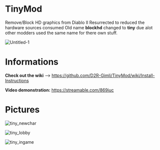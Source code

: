 # TinyMod

Remove/Block HD graphics from Diablo II Resurrected to reduced the hardware sources consumed
Old name **blockhd** changed to **tiny** due alot other modders used the same name for there own stuff.

![Untitled-1](https://user-images.githubusercontent.com/119764208/222894520-6bea772c-472b-4a65-89b6-9efb7a90f8ef.png)

# Informations

**Check out the wiki** --> https://github.com/D2R-Gimli/TinyMod/wiki/Install-Instructions

**Video demonstration:** https://streamable.com/869iuc


# Pictures

![tiny_newchar](https://user-images.githubusercontent.com/119764208/222893928-afa6b7d0-307b-4683-b0da-a8cde0a66d56.png)

![tiny_lobby](https://user-images.githubusercontent.com/119764208/222893931-b98ec9d1-41b5-46a9-a2c3-7845a95c1f65.png)

![tiny_ingame](https://user-images.githubusercontent.com/119764208/222893934-0b71bdd0-1898-44c8-9970-12b7a5804ffd.png)
